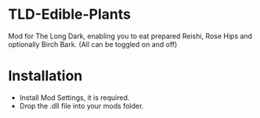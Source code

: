 
# TLD-Edible-Plants

Mod for The Long Dark, enabling you to eat prepared Reishi, Rose Hips and optionally Birch Bark. (All can be toggled on and off)

# Installation

- Install Mod Settings, it is required.
- Drop the .dll file into your mods folder.
